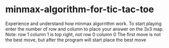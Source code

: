 # minmax-algorithm-for-tic-tac-toe
Experience and understand how minmax algorrithm work.
To start playing enter the number of row and column to place your answer on the 3x3 map.
Note: row 1 column 1 is top right, not row 0 column 0
The first move is not the best move, but after the program will start place the best move
